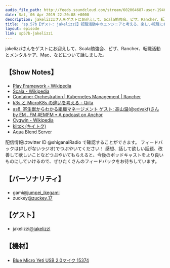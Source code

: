 ```yaml
---
audio_file_path: http://feeds.soundcloud.com/stream/602064687-user-194620696-sp57b-jakelizzi.mp3
date: Sat, 06 Apr 2019 22:20:08 +0000
description: jakelizzIさんをゲストにお迎えして、Scala勉強会、ピザ、Rancher、転職活動とメンタルケア、Mac、などについて話しました。
title: 'sp.57b【ゲスト: jakelizzI】転職活動中のエンジニアと考える、楽しい転職におけるメンタルケア'
layout: episode
link: sp57b-jakelizzi
---
```


<p><span>jakelizziさんをゲストにお迎えして、Scala勉強会、ピザ、Rancher、転職活動とメンタルケア、Mac、などについて話しました。</span></p>
<h2>
  <p>【Show Notes】</p>
</h2>
<ul>
  <li><a href="https://ja.wikipedia.org/wiki/Play_Framework" target="_blank">Play Framework - Wikipedia</a></li>
  <li><a href="https://ja.wikipedia.org/wiki/Scala" target="_blank">Scala - Wikipedia</a></li>
  <li><a href="https://rancher.com/" target="_blank">Container Orchestration | Kubernetes Management | Rancher</a></li>
  <li><a href="https://qiita.com/ynott/items/89941c36c606a8384028" target="_blank">k3s と MicroK8s の違いを考える - Qiita</a></li>
  <li><a href="https://anchor.fm/em-fm/episodes/as8----edvakf-e3cg50" target="_blank">as8. 寄生獣からわかる組織マネージメント ゲスト: 高山温(@edvakf)さん by EM . FM #EMFM • A podcast on Anchor</a></li>
  <li><a href="https://ja.wikipedia.org/wiki/Cygwin" target="_blank">Cygwin - Wikipedia</a></li>
  <li><a href="https://alpha.kiitok.com/" target="_blank">kiitok (キイトク)</a></li>
  <li><a href="https://aquablendserver.work/" target="_blank">Aqua Blend Server</a></li>
</ul>
<p><span>
  配信情報はtwitter ID @shiganaiRadio で確認することができます。
  フィードバックは(#しがないラジオ)でつぶやいてください！
  感想、話して欲しい話題、改善して欲しいことなどつぶやいてもらえると、今後のポッドキャストをより良いものにしていけるので、ぜひたくさんのフィードバックをお待ちしています。
</span></p>
<h2>
  <p>【パーソナリティ】</p>
</h2>
<ul>
  <li>gami<a href="https://twitter.com/jumpei_ikegami" target="_blank">@jumpei_ikegami</a></li>
  <li>zuckey<a href="https://twitter.com/zuckey_17" target="_blank">@zuckey_17</a></li>
</ul>
<h2>
  <p>【ゲスト】</p>
</h2>
<ul>
  <li>jakelizzi<a href="https://twitter.com/jakelizzI" target="_blank">@jakelizzI</a></li>
</ul>
<h2>
  <p>【機材】</p>
</h2>
<ul>
  <li><a href="http://amzn.to/2tlkud3" target="_blank">Blue Micro Yeti USB 2.0マイク 15374</a></li>
</ul>